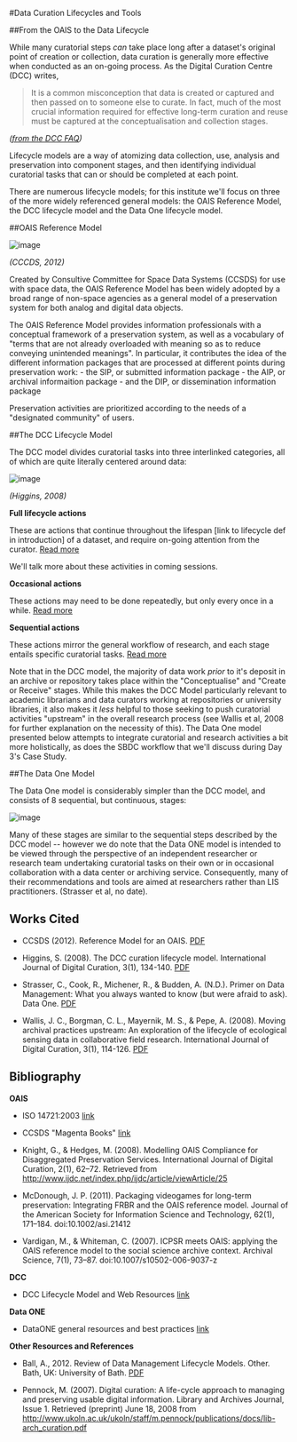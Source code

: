 #Data Curation Lifecycles and Tools

##From the OAIS to the Data Lifecycle

While many curatorial steps _can_ take place long after a dataset's original point of creation or collection, data curation is generally more effective when conducted as an on-going process.  As the Digital Curation Centre (DCC) writes, 

>It is a common misconception that data is created or captured and then passed on to someone else to curate. In fact, much of the most crucial information required for effective long-term curation and reuse must be captured at the conceptualisation and collection stages. 

_([from the DCC FAQ](http://www.dcc.ac.uk/resources/curation-lifecycle-model/lifecycle-model-faqs#sthash.I5US5DyT.dpuf))_

Lifecycle models are a way of atomizing data collection, use, analysis and preservation into component stages, and then identifying individual curatorial tasks that can or should be completed at each point. 

There are numerous lifecycle models; for this institute we'll focus on three of the more widely referenced general models: the OAIS Reference Model, the DCC lifecycle model and the Data One lifecycle model.

##OAIS Reference Model

![image](http://www.ncdd.nl/blog/wp-content/uploads/2011/12/OAIS_full.gif)

_(CCCDS, 2012)_

Created by Consultive Committee for Space Data Systems (CCSDS) for use with space data, the OAIS Reference Model has been widely adopted by a broad range of non-space agencies as a general model of a preservation system for both analog and digital data objects.

The OAIS Reference Model provides information professionals with a conceptual framework of a preservation system, as well as a vocabulary of "terms that are not already overloaded with meaning so as to reduce conveying unintended meanings".  In particular, it contributes the idea of the different information packages that are processed at different points during preservation work:
	- the SIP, or submitted information package
	- the AIP, or archival informaition package
	- and the DIP, or dissemination information package

Preservation activities are prioritized according to the needs of a "designated community" of users.
 
##The DCC Lifecycle Model

The DCC model divides curatorial tasks into three interlinked categories, all of which are quite literally centered around data:

![image](http://www.lib.ua.edu/wiki/sura/images/0/0d/DCC-data-lifecycle.png)

_(Higgins, 2008)_

**Full lifecycle actions**

These are actions that continue throughout the lifespan [link to lifecycle def in introduction] of a dataset, and require on-going attention from the curator.  [Read more](http://www.dcc.ac.uk/resources/curation-lifecycle-model#sthash.QOx0GL9t.dpuf)

We'll talk more about these activities in coming sessions.

**Occasional actions**

These actions may need to be done repeatedly, but only every once in a while. [Read more](http://www.dcc.ac.uk/resources/curation-lifecycle-model#sthash.Iq4isJfb.dpuf)

**Sequential actions**

These actions mirror the general workflow of research, and each stage entails specific curatorial tasks.  [Read more](http://www.dcc.ac.uk/resources/curation-lifecycle-model#sthash.Iq4isJfb.dpuf)

Note that in the DCC model, the majority of data work _prior_ to it's deposit in an archive or repository takes place within the "Conceptualise" and "Create or Receive" stages.  While this makes the DCC Model particularly relevant to academic librarians and data curators working at repositories or university libraries, it also makes it _less_ helpful to those seeking to push curatorial activities "upstream" in the overall research process (see Wallis et al, 2008 for further explanation on the necessity of this).  The Data One model presented below attempts to integrate curatorial and research activities a bit more holistically, as does the SBDC workflow that we'll discuss during Day 3's Case Study.

##The Data One Model

The Data One model is considerably simpler than the DCC model, and consists of 8 sequential, but continuous, stages: 

![image](http://image.slidesharecdn.com/lifecyclestarr-121114085254-phpapp01/95/what-is-the-research-life-cycle-5-638.jpg?cb=1355761447)

Many of these stages are similar to the sequential steps described by the DCC model -- however we do note that the Data ONE model is intended to be viewed through the perspective of an independent researcher or research team undertaking curatorial tasks on their own or in occasional collaboration with a data center or archiving service. Consequently, many of their recommendations and tools are aimed at researchers rather than LIS practitioners. (Strasser et al, no date).

## Works Cited

- CCSDS (2012). Reference Model for an OAIS. [PDF](http://public.ccsds.org/publications/archive/650x0m2.pdf)

- Higgins, S. (2008). The DCC curation lifecycle model. International Journal of Digital Curation, 3(1), 134-140. [PDF](http://www.ijdc.net/index.php/ijdc/article/viewArticle/69)

- Strasser, C., Cook, R., Michener, R., & Budden, A. (N.D.). Primer on Data Management: What you always wanted to know (but were afraid to ask). Data One. [PDF](https://www.dataone.org/sites/all/documents/DataONE_BP_Primer_020212.pdf)

- Wallis, J. C., Borgman, C. L., Mayernik, M. S., & Pepe, A. (2008). Moving archival practices upstream: An exploration of the lifecycle of ecological sensing data in collaborative field research. International Journal of Digital Curation, 3(1), 114-126. [PDF](http://www.ijdc.net/index.php/ijdc/article/viewArticle/67)


## Bibliography

**OAIS**
- ISO 14721:2003 [link](http://www.iso.org/iso/iso_catalogue/catalogue_tc/catalogue_detail.htm?csnumber=24683)

- CCSDS "Magenta Books" [link](http://public.ccsds.org/publications/MagentaBooks.aspx)

- Knight, G., & Hedges, M. (2008). Modelling OAIS Compliance for Disaggregated Preservation Services. International Journal of Digital Curation, 2(1), 62–72. Retrieved from http://www.ijdc.net/index.php/ijdc/article/viewArticle/25

- McDonough, J. P. (2011). Packaging videogames for long-term preservation: Integrating FRBR and the OAIS reference model. Journal of the American Society for Information Science and Technology, 62(1), 171–184. doi:10.1002/asi.21412

- Vardigan, M., & Whiteman, C. (2007). ICPSR meets OAIS: applying the OAIS reference model to the social science archive context. Archival Science, 7(1), 73–87. doi:10.1007/s10502-006-9037-z

**DCC**

- DCC Lifecycle Model and Web Resources [link](http://www.dcc.ac.uk/resources/curation-lifecycle-model)

**Data ONE**

- DataONE general resources and best practices [link](https://www.dataone.org/best-practices)

**Other Resources and References**

- Ball, A., 2012. Review of Data Management Lifecycle Models. Other. Bath, UK: University of Bath. [PDF](http://opus.bath.ac.uk/28587/1/redm1rep120110ab10.pdf)

- Pennock, M. (2007). Digital curation: A life-cycle approach to managing and preserving usable digital information. Library and Archives Journal, Issue 1. Retrieved (preprint) June 18, 2008 from http://www.ukoln.ac.uk/ukoln/staff/m.pennock/publications/docs/lib-arch_curation.pdf
